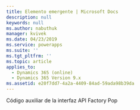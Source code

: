 ```yaml
---
title: Elemento emergente | Microsoft Docs
description: null
keywords: null
ms.author: nabuthuk
manager: kvivek
ms.date: 04/23/2019
ms.service: powerapps
ms.suite: ''
ms.tgt_pltfrm: ''
ms.topic: article
applies_to:
  - Dynamics 365 (online)
  - Dynamics 365 Version 9.x
ms.assetid: e20f7dd7-4a2a-4409-84ad-59ada98b39da
---
```


Código auxiliar de la interfaz API Factory Pop
